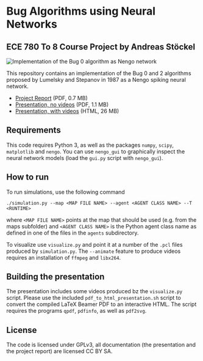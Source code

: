 # Bug Algorithms using Neural Networks
## ECE 780 To 8 Course Project by Andreas Stöckel

![Implementation of the Bug 0 algorithm as Nengo network](https://rawgithub.com/astoeckel/ece_780_bug_algorithms_nengo/master/doc/media/nengo_bug_0_network.svg)

This repository contains an implementation of the Bug 0 and 2 algorithms
proposed by Lumelsky and Stepanov in 1987 as a Nengo spiking neural network.

* [Project Report](https://github.com/astoeckel/ece_780_bug_algorithms_nengo/raw/master/doc/2017_08_ece_780_project.pdf) (PDF, 0.7 MB)
* [Presentation, no videos](https://github.com/astoeckel/ece_780_bug_algorithms_nengo/raw/master/doc/presentation/2017_07_24_ece_780_astoeckel_project.pdf) (PDF, 1.1 MB)
* [Presentation, with videos](https://somweyr.de/uni/2017_07_24_ece_780_astoeckel_project.html) (HTML, 26 MB)

## Requirements

This code requires Python 3, as well as the packages `numpy`, `scipy`,
`matplotlib` and `nengo`. You can use `nengo_gui` to graphically inspect
the neural network models (load the `gui.py` script with `nengo_gui`).

## How to run

To run simulations, use the following command
```
./simulation.py --map <MAP FILE NAME> --agent <AGENT CLASS NAME> --T <RUNTIME>
```
where `<MAP FILE NAME>` points at the map that should be used (e.g. from the
maps subfolder) and `<AGENT CLASS NAME>` is the Python agent class name as
defined in one of the files in the `agents` subdirectory.

To visualize use `visualize.py` and point it at a number of the `.pcl` files
produced by `simulation.py`. The `--animate` feature to produce videos requires
an installation of `ffmpeg` and `libx264`.

## Building the presentation

The presentation includes some videos produced bz the `visualize.py` script.
Please use the included `pdf_to_html_presentation.sh` script to convert the
compiled LaTeX Beamer PDF to an interactive HTML. The script requires the
programs `qpdf`, `pdfinfo`, as well as `pdf2svg`.

## License

The code is licensed under GPLv3, all documentation (the presentation and the
project report) are licensed CC BY SA.

